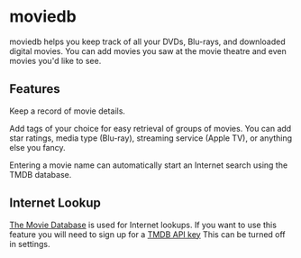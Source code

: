 moviedb
=======

moviedb helps you keep track of all your DVDs, Blu-rays, and downloaded
digital movies. You can add movies you saw at the movie theatre and even
movies you'd like to see.

Features
--------
Keep a record of movie details.

Add tags of your choice for easy retrieval of groups of movies. You can
add star ratings, media type (Blu-ray), streaming service (Apple TV), or
anything else you fancy.

Entering a movie name can automatically start an Internet search using 
the TMDB database.


Internet Lookup
---------------
[The Movie Database](https://www.themoviedb.org/) is used for Internet
lookups. If you want to use this feature you will need to sign up for
a [TMDB API key](https://developer.themoviedb.org/v4/docs/getting-started)
This can be turned off in settings.
